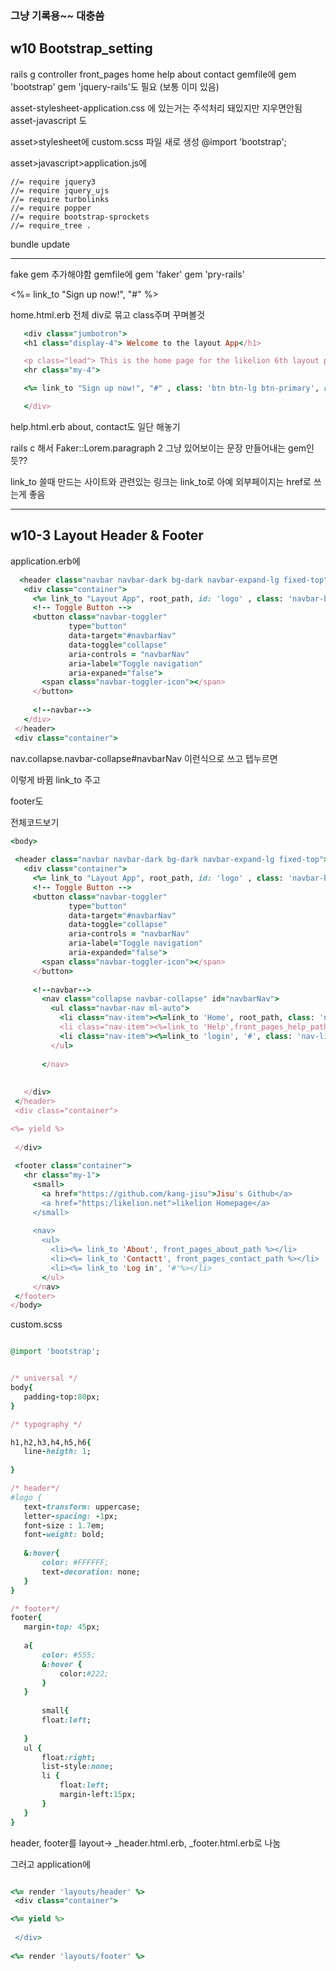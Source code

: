 

 ### 그냥 기록용~~ 대충씀
## w10 Bootstrap_setting

 rails g controller front_pages home help about contact
 gemfile에 gem 'bootstrap'
 gem 'jquery-rails'도 필요 (보통 이미 있음)

 <div class="container">

 asset-stylesheet-application.css 에 있는거는 주석처리 돼있지만 지우면안됨
 asset-javascript 도

 asset>stylesheet에 custom.scss 파일 새로 생성
 @import 'bootstrap';

 asset>javascript>application.js에
 ```
 //= require jquery3
 //= require jquery_ujs
 //= require turbolinks
 //= require popper
 //= require bootstrap-sprockets
 //= require_tree .
 ```
 
 bundle update
 
 ---
 
 fake gem 추가해야함
 gemfile에
 gem 'faker'
 gem 'pry-rails'
 
 <%= link_to "Sign up now!", "#" %>
 
 home.html.erb 전체 div로 묶고 class주며 꾸며볼것

 ```ruby
	<div class="jumbotron">
	<h1 class="display-4"> Welcome to the layout App</h1>

	<p class="lead"> This is the home page for the likelion 6th layout project</p>
	<hr class="my-4">

	<%= link_to "Sign up now!", "#" , class: 'btn btn-lg btn-primary', role: 'button'%>

	</div>
 ```
 
 help.html.erb about, contact도 일단 해놓기
 
 rails c 해서
 Faker::Lorem.paragraph 2
 그냥 있어보이는 문장 만들어내는 gem인듯??
 
 link_to 쓸때 만드는 사이트와 관련있는 링크는 link_to로
 아예 외부페이지는 href로 쓰는게 좋음 
 
 ---
 ## w10-3 Layout Header & Footer
 application.erb에
 
 ```ruby
   <header class="navbar navbar-dark bg-dark navbar-expand-lg fixed-top">
    <div class="container">
      <%= link_to "Layout App", root_path, id: 'logo' , class: 'navbar-brand' %>
      <!-- Toggle Button -->
      <button class="navbar-toggler"
              type="button"
              data-target="#navbarNav"
              data-toggle="collapse"
              aria-controls = "navbarNav"
              aria-label="Toggle navigation"
              aria-expaned="false">
        <span class="navbar-toggler-icon"></span>
      </button>
      
      <!--navbar-->
    </div>
  </header>
  <div class="container">
 ```
 
 nav.collapse.navbar-collapse#navbarNav 이런식으로 쓰고 텝누르면
 <nav class="collapse navbar-collapse" id="navbarNav"></nav> 이렇게 바뀜
 link_to 주고
 
 footer도
  
 전체코드보기
 ```ruby
 <body>
  
  <header class="navbar navbar-dark bg-dark navbar-expand-lg fixed-top">
    <div class="container">
      <%= link_to "Layout App", root_path, id: 'logo' , class: 'navbar-brand' %>
      <!-- Toggle Button -->
      <button class="navbar-toggler"
              type="button"
              data-target="#navbarNav"
              data-toggle="collapse"
              aria-controls = "navbarNav"
              aria-label="Toggle navigation"
              aria-expanded="false">
        <span class="navbar-toggler-icon"></span>
      </button>
      
      <!--navbar-->
        <nav class="collapse navbar-collapse" id="navbarNav">
          <ul class="navbar-nav ml-auto">
            <li class="nav-item"><%=link_to 'Home', root_path, class: 'nav-link'%></li>
            <li class="nav-item"><%=link_to 'Help',front_pages_help_path, class: 'nav-link'%></li>
            <li class="nav-item"><%=link_to 'login', '#', class: 'nav-link'%></li>
          </ul>
          
        </nav>
        
        
    </div>
  </header>
  <div class="container">

<%= yield %>
    
  </div>
  
  <footer class="container">
    <hr class="my-1">
      <small>
        <a href="https://github.com/kang-jisu">Jisu's Github</a>
        <a href="https:/likelion.net">likelion Homepage</a>
      </small>
      
      <nav>
        <ul>
          <li><%= link_to 'About', front_pages_about_path %></li>
          <li><%= link_to 'Contactt', front_pages_contact_path %></li>
          <li><%= link_to 'Log in', '#'%></li>
        </ul>
      </nav>
  </footer>
</body>
 ```
 
 custom.scss
 ```ruby
 
 @import 'bootstrap';


/* universal */
body{
    padding-top:80px;
}

/* typography */

h1,h2,h3,h4,h5,h6{
    line-heigth: 1;
    
}

/* header*/
#logo {
    text-transform: uppercase;
    letter-spacing: -1px;
    font-size : 1.7em;
    font-weight: bold;
    
    &:hover{
        color: #FFFFFF;
        text-decoration: none;
    }
}

/* footer*/
footer{
    margin-top: 45px;
    
    a{
        color: #555;
        &:hover {
            color:#222;
        }
    }
        
        small{
        float:left;
        
    }
    ul {
        float:right;
        list-style:none;
        li {
            float:left;
            margin-left:15px;
        }
    }
}


 ```
 
 header, footer를
 layout-> _header.html.erb, _footer.html.erb로 나눔
 
 그러고 application에
 ```ruby
 
<%= render 'layouts/header' %>
  <div class="container">

<%= yield %>
    
  </div>
  
<%= render 'layouts/footer' %>
 ```
